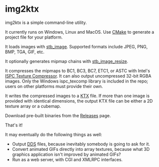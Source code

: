 img2ktx
=======

img2ktx is a simple command-line utility.

It currently runs on Windows, Linux and MacOS.  Use [CMake](https://cmake.org) to generate
a project file for your platform.

It loads images with [stb_image](https://github.com/nothings/stb). Supported formats include
JPEG, PNG, BMP, TGA, GIF, etc.

It optionally generates mipmap chains with [stb_image_resize](http://github.com/nothings/stb).

It compresses the mipmaps to BC1, BC3, BC7, ETC1, or ASTC with Intel's
[ISPC Texture Compressor](https://github.com/GameTechDev/ISPCTextureCompressor). It can also
output uncompressed 32-bit RGBA images. Only the Windows ispc_texcomp library is included in
the repo; users on other platforms must provide their own.

It writes the compressed images to a [KTX](https://www.khronos.org/opengles/sdk/tools/KTX/) file.
If more than one image is provided with identical dimensions, the output KTX file can be either a
2D texture array or a cubemap.

Download pre-built binaries from the [Releases](https://github.com/cdwfs/img2ktx/releases) page.

That's it!

It may eventually do the following things as well:

- Output [DDS](https://msdn.microsoft.com/en-us/library/windows/desktop/bb943991(v=vs.85).aspx) files,
  because inevitably somebody is going to ask for it.
- Convert animated GIFs directly into array textures, because what 3D graphics application isn't
  improved by animated GIFs?
- Run as a web server, with CGI and XMLRPC interfaces.
